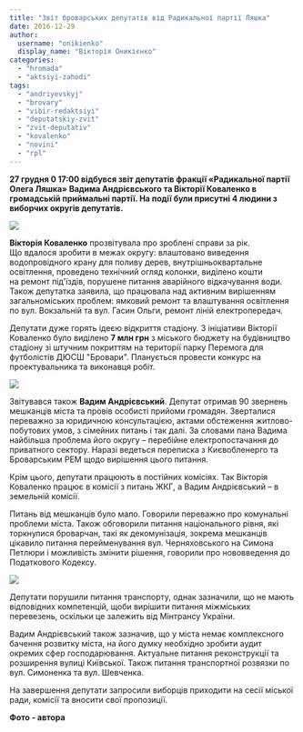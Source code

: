 ```yaml
---
title: "Звіт броварських депутатів від Радикальної партії Ляшка"
date: 2016-12-29
author: 
  username: "onikienko"
  display_name: "Вікторія Оникієнко"
categories: 
  - "hromada"
  - "aktsiyi-zahodi"
tags: 
  - "andriyevskyj"
  - "brovary"
  - "vibir-redaktsiyi"
  - "deputatskiy-zvit"
  - "zvit-deputativ"
  - "kovalenko"
  - "novini"
  - "rpl"
---
```


**27 грудня 0 17:00 відбувся звіт депутатів фракції «Радикальної партії Олега Ляшка» Вадима Андрієвського та Вікторії Коваленко в громадській приймальні партії. На події були присутні 4 людини з виборчих округів депутатів.**

[![](https://mpz.brovary.org/wp-content/uploads/2016/12/zvit-lyashko-2.jpg)](https://mpz.brovary.org/wp-content/uploads/2016/12/zvit-lyashko-2.jpg)

**Вікторія Коваленко** прозвітувала про зроблені справи за рік. Що вдалося зробити в межах округу: влаштовано виведення водопровідного крану для поливу дерев, внутрішньоквартальне освітлення, проведено технічний огляд колонки, виділено кошти на ремонт під'їздів, порушене питання аварійного відкачування води. Також депутатка заявила, що працювала над активним вирішенням загальноміських проблем: ямковий ремонт та влаштування освітлення по вул. Вокзальній та вул. Гасин Ольги, ремонт ліній електропередач.

Депутати дуже горять ідеєю відкриття стадіону. З ініціативи Вікторії Коваленко було виділено **7 млн грн** з міського бюджету на будівництво стадіону зі штучним покриттям на території парку Перемога для футболістів ДЮСШ "Бровари". Планується провести конкурс на проектувальника та виконавця робіт.

[![](https://mpz.brovary.org/wp-content/uploads/2016/12/zvit-lyashko-3.jpg)](https://mpz.brovary.org/wp-content/uploads/2016/12/zvit-lyashko-3.jpg)

Звітувався також **Вадим Андрієвський**. Депутат отримав 90 звернень мешканців міста та провів особисті прийоми громадян. Зверталися переважно за юридичною консультацією, актами обстеження житлово-побутових умов, з сімейних питань і так далі. За словами пана Вадима найбільша проблема його округу – перебійне електропостачання до приватного сектору. Наразі ведеться переписка з Києвобленерго та Броварським РЕМ щодо вирішення цього питання.

Крім цього, депутати працюють в постійних комісіях. Так Вікторія Коваленко працює в комісії з питань ЖКГ, а Вадим Андрієвський – в земельній комісії.

Питань від мешканців було мало. Говорили переважно про комунальні проблеми міста. Також обговорили питання національного рівня, які торкнулися броварчан, такі як декомунізація, зокрема мешканців цікавило питання перейменування вул. Черняховського на Симона Петлюри і можливість змінити рішення, говорили про нововведення до Податкового Кодексу.

![](https://mpz.brovary.org/wp-content/uploads/2016/12/zvit-lyashko-2.jpg)

Депутати порушили питання транспорту, однак зазначили, що не мають відповідних компетенцій, щоби вирішити питання міжміських перевезень, оскільки це залежить від Мінтрансу України.

Вадим Андрієвський також зазначив, що у міста немає комплексного бачення розвитку міста, на його думку необхідно зробити аудит окремих сфер господарювання. Актуальне питання реконструкції та розширення вулиці Київської. Також питання транспортної розвязки по вул. Симоненка та вул. Шевченка.

На завершення депутати запросили виборців приходити на сесії міської ради, комісії та вносити свої пропозиції.

**Фото - автора**
